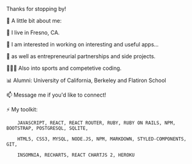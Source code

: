 Thanks for stopping by!

👋 A little bit about me:

🌲 I live in Fresno, CA.

🤟 I am interested in working on interesting and useful apps...

🌱 as well as entrepreneurial partnerships and side projects.

🧑‍🤝‍🧑 Also into sports and competetive coding.

📊 Alumni: University of California, Berkeley and Flatiron School

📫 Message me if you'd like to connect!

⚡ My toolkit:
	
		JAVASCRIPT, REACT, REACT ROUTER, RUBY, RUBY ON RAILS, NPM, BOOTSTRAP, POSTGRESQL, SQLITE, 

		HTML5, CSS3, MYSQL, NODE.JS, NPM, MARKDOWN, STYLED-COMPONENTS, GIT, 

		INSOMNIA, RECHARTS, REACT CHARTJS 2, HEROKU


                                                                         
                                                                         
